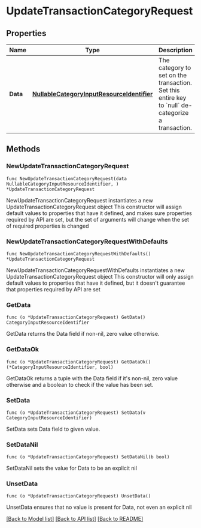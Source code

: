 # UpdateTransactionCategoryRequest

## Properties

Name | Type | Description | Notes
------------ | ------------- | ------------- | -------------
**Data** | [**NullableCategoryInputResourceIdentifier**](CategoryInputResourceIdentifier.md) | The category to set on the transaction. Set this entire key to &#x60;null&#x60; de-categorize a transaction.  | 

## Methods

### NewUpdateTransactionCategoryRequest

`func NewUpdateTransactionCategoryRequest(data NullableCategoryInputResourceIdentifier, ) *UpdateTransactionCategoryRequest`

NewUpdateTransactionCategoryRequest instantiates a new UpdateTransactionCategoryRequest object
This constructor will assign default values to properties that have it defined,
and makes sure properties required by API are set, but the set of arguments
will change when the set of required properties is changed

### NewUpdateTransactionCategoryRequestWithDefaults

`func NewUpdateTransactionCategoryRequestWithDefaults() *UpdateTransactionCategoryRequest`

NewUpdateTransactionCategoryRequestWithDefaults instantiates a new UpdateTransactionCategoryRequest object
This constructor will only assign default values to properties that have it defined,
but it doesn't guarantee that properties required by API are set

### GetData

`func (o *UpdateTransactionCategoryRequest) GetData() CategoryInputResourceIdentifier`

GetData returns the Data field if non-nil, zero value otherwise.

### GetDataOk

`func (o *UpdateTransactionCategoryRequest) GetDataOk() (*CategoryInputResourceIdentifier, bool)`

GetDataOk returns a tuple with the Data field if it's non-nil, zero value otherwise
and a boolean to check if the value has been set.

### SetData

`func (o *UpdateTransactionCategoryRequest) SetData(v CategoryInputResourceIdentifier)`

SetData sets Data field to given value.


### SetDataNil

`func (o *UpdateTransactionCategoryRequest) SetDataNil(b bool)`

 SetDataNil sets the value for Data to be an explicit nil

### UnsetData
`func (o *UpdateTransactionCategoryRequest) UnsetData()`

UnsetData ensures that no value is present for Data, not even an explicit nil

[[Back to Model list]](../README.md#documentation-for-models) [[Back to API list]](../README.md#documentation-for-api-endpoints) [[Back to README]](../README.md)



